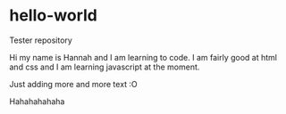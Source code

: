 # hello-world
Tester repository

Hi my name is Hannah and I am learning to code. I am fairly good at html and css and I am learning javascript at the moment. 

Just adding more and more text :O

Hahahahahaha 
